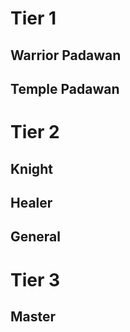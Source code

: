 # Tier 1
## Warrior Padawan

## Temple Padawan

# Tier 2
## Knight

## Healer

## General

# Tier 3

## Master